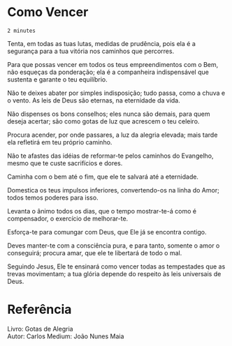 # Como Vencer
`2 minutes`

Tenta, em todas as tuas lutas, medidas de prudência, pois ela é a segurança para a tua vitória nos caminhos que percorres.

Para que possas vencer em todos os teus empreendimentos com o Bem, não esqueças da ponderação; ela é a companheira indispensável que sustenta e garante o teu equilíbrio.

Não te deixes abater por simples indisposição; tudo passa, como a chuva e o vento. As leis de Deus são eternas, na eternidade da vida.

Não dispenses os bons conselhos; eles nunca são demais, para quem deseja acertar; são como gotas de luz que acrescem o teu celeiro.

Procura acender, por onde passares, a luz da alegria elevada; mais tarde ela refletirá em teu próprio caminho.

Não te afastes das idéias de reformar-te pelos caminhos do Evangelho, mesmo que te custe sacrifícios e dores.

Caminha com o bem até o fim, que ele te salvará até a eternidade.

Domestica os teus impulsos inferiores, convertendo-os na linha do Amor; todos temos poderes para isso.

Levanta o ânimo todos os dias, que o tempo mostrar-te-á como é compensador, o exercício de melhorar-te.

Esforça-te para comungar com Deus, que Ele já se encontra contigo.

Deves manter-te com a consciência pura, e para tanto, somente o amor o conseguirá; procura amar, que ele te libertará de todo o mal.

Seguindo Jesus, Ele te ensinará como vencer todas as tempestades que as trevas movimentam; a tua glória depende do respeito às leis universais de Deus.

# Referência
Livro: Gotas de Alegria  
Autor: Carlos
Medium: João Nunes Maia
